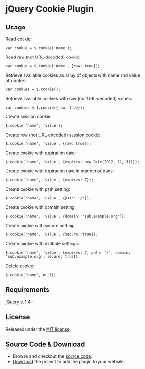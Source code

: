# jQuery Cookie Plugin

## Usage
Read cookie:

    var cookie = $.cookie('name');

Read raw (not URL-decoded) cookie:

    var cookie = $.cookie('name', {raw: true});

Retrieve available cookies as array of objects with name and value attributes:

    var cookies = $.cookie();

Retrieve available cookies with raw (not URL-decoded) values:

    var cookies = $.cookie({raw: true});

Create session cookie:

    $.cookie('name', 'value');

Create raw (not URL-encoded) session cookie:

    $.cookie('name', 'value', {raw: true});

Create cookie with expiration date:

    $.cookie('name', 'value', {expires: new Date(2012, 12, 31)});

Create cookie with expiration date in number of days:

    $.cookie('name', 'value', {expires: 7});

Create cookie with path setting:

    $.cookie('name', 'value', {path: '/'});

Create cookie with domain setting:

    $.cookie('name', 'value', {domain: 'sub.example.org'});

Create cookie with secure setting:

    $.cookie('name', 'value', {secure: true});

Create cookie with multiple settings:

    $.cookie('name', 'value', {expires: 7, path: '/', domain: 'sub.example.org', secure: true});

Delete cookie:

    $.cookie('name', null);

## Requirements
[jQuery](http://jquery.com/) v. 1.4+

## License
Released under the [MIT license](http://creativecommons.org/licenses/MIT/).

## Source Code & Download
* Browse and checkout the [source code](https://github.com/blueimp/jQuery-Cookie).
* [Download](https://github.com/blueimp/jQuery-Cookie/archives/master) the project to add the plugin to your website.
